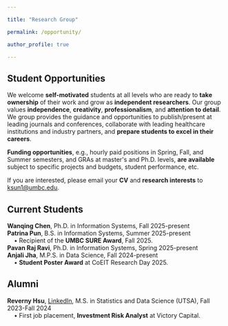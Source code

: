 ```yaml
---

title: "Research Group"

permalink: /opportunity/

author_profile: true

---
```


Student Opportunities
-------
We welcome **self-motivated** students at all levels who are ready to **take ownership** of their work and 
grow as **independent researchers**. Our group values **independence**, **creativity**, **professionalism**, 
and **attention to detail**. We group provides the guidance and opportunities to publish/present at 
leading journals and conferences, collaborate with leading healthcare institutions and industry partners, 
and **prepare students to excel in their careers**.

**Funding opportunities**, e.g., hourly paid positions in Spring, Fall, and Summer semesters, and GRAs at master's and Ph.D. levels, **are available** subject to 
specific projects and budgets, student performance, etc.

If you are interested, please email your **CV** and **research interests** to <ins>ksun1@umbc.edu</ins>.

Current Students
-------
**Wanqing Chen**, Ph.D. in Information Systems, Fall 2025-present\
**Patrina Pun**, B.S. in Information Systems, Summer 2025-present\
&nbsp;&nbsp;&nbsp;&nbsp;• Recipient of the **UMBC SURE Award**, Fall 2025.\
**Pavan Raj Ravi**, Ph.D. in Information Systems, Spring 2025-present\
**Anjali Jha**, M.P.S. in Data Science, Fall 2024-present\
&nbsp;&nbsp;&nbsp;&nbsp;• **Student Poster Award** at CoEIT Research Day 2025.

[//]: # (- [LinkedIn]&#40;https://www.linkedin.com/in/anjali-jha-069aa6184/&#41;)

Alumni
-------
**Reverny Hsu**, [LinkedIn](https://www.linkedin.com/in/tienyu-hsu/), M.S. in Statistics and Data Science (UTSA), Fall 2023-Fall 2024\
&nbsp;&nbsp;&nbsp;&nbsp;• First job placement, **Investment Risk Analyst** at Victory Capital.

